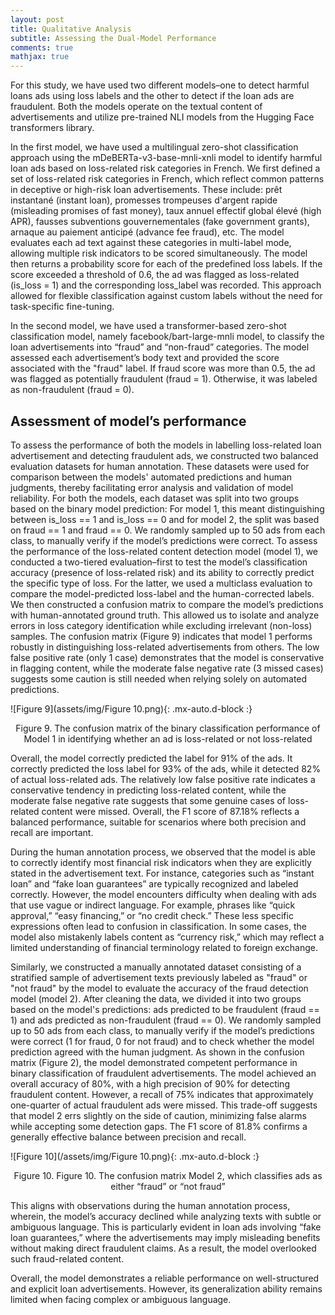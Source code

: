 ```yaml
---
layout: post
title: Qualitative Analysis
subtitle: Assessing the Dual-Model Performance 
comments: true
mathjax: true
---
```

For this study, we have used two different models–one to detect harmful loans ads using loss labels and the other to detect if the loan ads are fraudulent. Both the models operate on the textual content of advertisements and utilize pre-trained NLI models from the Hugging Face transformers library.

In the first model, we have used a multilingual zero-shot classification approach using the mDeBERTa-v3-base-mnli-xnli model to identify harmful loan ads based on loss-related risk categories in French. We first defined a set of loss-related risk categories in French, which reflect common patterns in deceptive or high-risk loan advertisements. These include: prêt instantané (instant loan),  promesses trompeuses d'argent rapide (misleading promises of fast money), taux annuel effectif global élevé (high APR), fausses subventions gouvernementales (fake government grants), arnaque au paiement anticipé (advance fee fraud), etc. The model evaluates each ad text against these categories in multi-label mode, allowing multiple risk indicators to be scored simultaneously. The model then returns a probability score for each of the predefined loss labels. If the score exceeded a threshold of 0.6, the ad was flagged as loss-related (is_loss = 1) and the corresponding loss_label was recorded. This approach allowed for flexible classification against custom labels without the need for task-specific fine-tuning.

In the second model, we have used a transformer-based zero-shot classification model, namely facebook/bart-large-mnli model, to classify the loan advertisements into “fraud” and “non-fraud” categories. The model assessed each advertisement’s body text and provided the score associated with the "fraud" label. If fraud score was more than 0.5, the ad was flagged as potentially fraudulent (fraud = 1). Otherwise, it was labeled as non-fraudulent (fraud = 0). 

## Assessment of model’s performance
To assess the performance of both the models in labelling loss-related loan advertisement and detecting fraudulent ads, we constructed two balanced evaluation datasets for human annotation. These datasets were used for comparison between the models' automated predictions and human judgments, thereby facilitating error analysis and validation of model reliability. For both the models, each dataset was split into two groups based on the binary model prediction: For model 1, this meant distinguishing between is_loss == 1 and is_loss == 0 and for model 2, the split was based on fraud == 1 and fraud == 0. 
We randomly sampled up to 50 ads from each class, to manually verify if the model’s predictions were correct. To assess the performance of the loss-related content detection model (model 1), we conducted a two-tiered evaluation–first to test the model’s classification accuracy (presence of loss-related risk) and its ability to correctly predict the specific type of loss. For the latter, we used a  multiclass evaluation to compare the model-predicted loss-label and the human-corrected labels.
We then constructed a confusion matrix to compare the model’s predictions with human-annotated ground truth. This allowed us to isolate and analyze errors in loss category identification while excluding irrelevant (non-loss) samples. The confusion matrix (Figure 9) indicates that model 1 performs robustly in distinguishing loss-related advertisements from others. The low false positive rate (only 1 case) demonstrates that the model is conservative in flagging content, while the moderate false negative rate (3 missed cases) suggests some caution is still needed when relying solely on automated predictions. 

![Figure 9](assets/img/Figure 10.png){: .mx-auto.d-block :}
<center> Figure 9. The confusion matrix of the binary classification performance of Model 1 in identifying whether an ad is loss-related or not loss-related </center>

Overall, the model correctly predicted the label for 91% of the ads. It correctly predicted the loss label for 93% of the ads, while it detected 82% of actual loss-related ads. The relatively low false positive rate indicates a conservative tendency in predicting loss-related content, while the moderate false negative rate suggests that some genuine cases of loss-related content were missed. Overall, the F1 score of 87.18% reflects a balanced performance, suitable for scenarios where both precision and recall are important.

During the human annotation process, we observed that the model is able to correctly identify most financial risk indicators when they are explicitly stated in the advertisement text. For instance, categories such as “instant loan” and “fake loan guarantees” are typically recognized and labeled correctly. However, the model encounters difficulty when dealing with ads that use vague or indirect language. For example, phrases like “quick approval,” “easy financing,” or “no credit check.” These less specific expressions often lead to confusion in classification. In some cases, the model also mistakenly labels content as “currency risk,” which may reflect a limited understanding of financial terminology related to foreign exchange.

Similarly, we constructed a manually annotated dataset consisting of a stratified sample of advertisement texts previously labeled as "fraud" or "not fraud" by the model to evaluate the accuracy of the fraud detection model (model 2). After cleaning the data, we divided it into two groups based on the model's predictions: ads predicted to be fraudulent (fraud == 1) and ads predicted as non-fraudulent (fraud == 0). We randomly sampled up to 50 ads from each class, to manually verify if the model’s predictions were correct (1 for fraud, 0 for not fraud) and to check whether the model prediction agreed with the human judgment.
As shown in the confusion matrix (Figure 2), the model demonstrated competent performance in binary classification of fraudulent advertisements. The model achieved an overall accuracy of 80%, with a high precision of 90% for detecting fraudulent content. However, a recall of 75% indicates that approximately one-quarter of actual fraudulent ads were missed. This trade-off suggests that model 2 errs slightly on the side of caution, minimizing false alarms while accepting some detection gaps. The F1 score of 81.8% confirms a generally effective balance between precision and recall.

![Figure 10](/assets/img/Figure 10.png){: .mx-auto.d-block :}
<center> Figure 10. Figure 10. The confusion matrix Model 2, which classifies ads as either “fraud” or “not fraud” </center>

This aligns with observations during the human annotation process, wherein, the model’s accuracy declined while analyzing texts with subtle or ambiguous language. This is particularly evident in loan ads involving “fake loan guarantees,” where the advertisements may imply misleading benefits without making direct fraudulent claims. As a result, the model overlooked such fraud-related content.

Overall, the model demonstrates a reliable performance on well-structured and explicit loan advertisements. However, its generalization ability remains limited when facing complex or ambiguous language.
